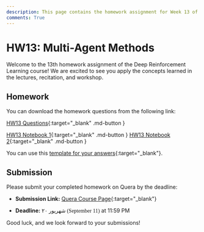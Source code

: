 ```yaml
---
description: This page contains the homework assignment for Week 13 of the Deep Reinforcement Learning course, focusing on Multi-Agent RL Methods.
comments: True
---
```


# HW13: Multi-Agent Methods

Welcome to the 13th homework assignment of the Deep Reinforcement Learning course! We are excited to see you apply the concepts learned in the lectures, recitation, and workshop.

## Homework

You can download the homework questions from the following link:

[HW13 Questions](https://raw.githubusercontent.com/DeepRLCourse/Homework-13-Questions/refs/heads/main/HW13_Questions.pdf){:target="_blank" .md-button }

[HW13 Notebook 1](https://github.com/DeepRLCourse/Homework-13-Questions/tree/main/HW_13_first_part.ipynb){:target="_blank" .md-button }
[HW13 Notebook 2](https://github.com/DeepRLCourse/Homework-13-Questions/tree/main/HW_13_second_part.ipynb){:target="_blank" .md-button }

You can use this [template for your answers](https://github.com/DeepRLCourse/Homework-13-Template){:target="_blank"}.

<!-- ## Explanation

<iframe width="996" height="560" src="https://www.youtube.com/embed/wwn7PVENi4k" title="YouTube video player" frameborder="0" allow="accelerometer; autoplay; clipboard-write; encrypted-media; gyroscope; picture-in-picture; web-share" referrerpolicy="strict-origin-when-cross-origin" allowfullscreen></iframe>

<iframe width="996" height="560" src="https://www.youtube.com/embed/SWsq1KWrgXY" title="YouTube video player" frameborder="0" allow="accelerometer; autoplay; clipboard-write; encrypted-media; gyroscope; picture-in-picture; web-share" referrerpolicy="strict-origin-when-cross-origin" allowfullscreen></iframe> -->

## Submission

Please submit your completed homework on Quera by the deadline:

- **Submission Link:** [Quera Course Page](https://quera.org/course/add_to_course/course/20598/){:target="_blank"}

- **Deadline:** <span style="direction: rtl;font-family: Vazirmatn;">۲۰ شهریور (September 11)</span> at 11:59 PM

Good luck, and we look forward to your submissions!